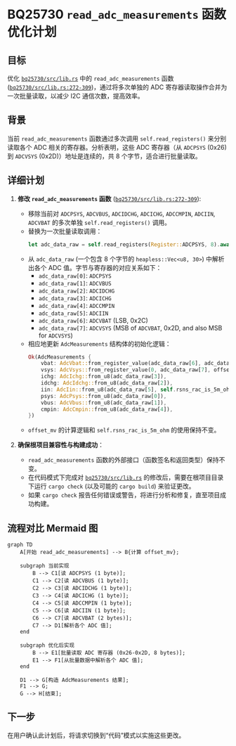 # BQ25730 `read_adc_measurements` 函数优化计划

## 目标

优化 [`bq25730/src/lib.rs`](bq25730/src/lib.rs) 中的 `read_adc_measurements` 函数 ([`bq25730/src/lib.rs:272-309`](bq25730/src/lib.rs:272))，通过将多次单独的 ADC 寄存器读取操作合并为一次批量读取，以减少 I2C 通信次数，提高效率。

## 背景

当前 `read_adc_measurements` 函数通过多次调用 `self.read_registers()` 来分别读取各个 ADC 相关的寄存器。分析表明，这些 ADC 寄存器（从 `ADCPSYS` (0x26) 到 `ADCVSYS` (0x2D)）地址是连续的，共 8 个字节，适合进行批量读取。

## 详细计划

1.  **修改 `read_adc_measurements` 函数** ([`bq25730/src/lib.rs:272-309`](bq25730/src/lib.rs:272)):
    *   移除当前对 `ADCPSYS`, `ADCVBUS`, `ADCIDCHG`, `ADCICHG`, `ADCCMPIN`, `ADCIIN`, `ADCVBAT` 的多次单独 `self.read_registers()` 调用。
    *   替换为一次批量读取调用：
        ```rust
        let adc_data_raw = self.read_registers(Register::ADCPSYS, 8).await?;
        ```
    *   从 `adc_data_raw` (一个包含 8 个字节的 `heapless::Vec<u8, 30>`) 中解析出各个 ADC 值。字节与寄存器的对应关系如下：
        *   `adc_data_raw[0]`: `ADCPSYS`
        *   `adc_data_raw[1]`: `ADCVBUS`
        *   `adc_data_raw[2]`: `ADCIDCHG`
        *   `adc_data_raw[3]`: `ADCICHG`
        *   `adc_data_raw[4]`: `ADCCMPIN`
        *   `adc_data_raw[5]`: `ADCIIN`
        *   `adc_data_raw[6]`: `ADCVBAT` (LSB, 0x2C)
        *   `adc_data_raw[7]`: `ADCVSYS` (MSB of `ADCVBAT`, 0x2D, and also MSB for `ADCVSYS`)
    *   相应地更新 `AdcMeasurements` 结构体的初始化逻辑：
        ```rust
        Ok(AdcMeasurements {
            vbat: AdcVbat::from_register_value(adc_data_raw[6], adc_data_raw[7], offset_mv),
            vsys: AdcVsys::from_register_value(0, adc_data_raw[7], offset_mv), // LSB for VSYS ADC is not used from a separate reg
            ichg: AdcIchg::from_u8(adc_data_raw[3]),
            idchg: AdcIdchg::from_u8(adc_data_raw[2]),
            iin: AdcIin::from_u8(adc_data_raw[5], self.rsns_rac_is_5m_ohm),
            psys: AdcPsys::from_u8(adc_data_raw[0]),
            vbus: AdcVbus::from_u8(adc_data_raw[1]),
            cmpin: AdcCmpin::from_u8(adc_data_raw[4]),
        })
        ```
    *   `offset_mv` 的计算逻辑和 `self.rsns_rac_is_5m_ohm` 的使用保持不变。

2.  **确保根项目兼容性与构建成功**：
    *   `read_adc_measurements` 函数的外部接口（函数签名和返回类型）保持不变。
    *   在代码模式下完成对 [`bq25730/src/lib.rs`](bq25730/src/lib.rs) 的修改后，需要在根项目目录下运行 `cargo check` (以及可能的 `cargo build`) 来验证更改。
    *   如果 `cargo check` 报告任何错误或警告，将进行分析和修复，直至项目成功构建。

## 流程对比 Mermaid 图

```mermaid
graph TD
    A[开始 read_adc_measurements] --> B{计算 offset_mv};

    subgraph 当前实现
        B --> C1[读 ADCPSYS (1 byte)];
        C1 --> C2[读 ADCVBUS (1 byte)];
        C2 --> C3[读 ADCIDCHG (1 byte)];
        C3 --> C4[读 ADCICHG (1 byte)];
        C4 --> C5[读 ADCCMPIN (1 byte)];
        C5 --> C6[读 ADCIIN (1 byte)];
        C6 --> C7[读 ADCVBAT (2 bytes)];
        C7 --> D1[解析各个 ADC 值];
    end

    subgraph 优化后实现
        B --> E1[批量读取 ADC 寄存器 (0x26-0x2D, 8 bytes)];
        E1 --> F1[从批量数据中解析各个 ADC 值];
    end

    D1 --> G[构造 AdcMeasurements 结果];
    F1 --> G;
    G --> H[结束];
```

## 下一步
在用户确认此计划后，将请求切换到“代码”模式以实施这些更改。
